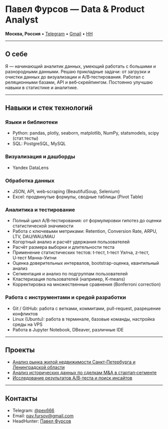 # Павел Фурсов — Data & Product Analyst

**Москва, Россия** • [Telegram](https://t.me/pex666) • [Gmail](mailto:pav.fursov@gmail.com) • [HH](https://hh.ru/resume/235136b3ff0c5077d10039ed1f584c72323246)

---

## О себе

Я — начинающий аналитик данных, умеющий работать с большими и разнородными данными. Решаю прикладные задачи: от загрузки и очистки данных до визуализации и A/B‑тестирования. Работал с реляционными базами, API и веб‑скрейпингом. Постоянно улучшаю навыки в статистике и аналитике.

---

## Навыки и стек технологий

### Языки и библиотеки  
- Python: pandas, plotly, seaborn, matplotlib, NumPy, statsmodels, scipy (стат.тесты)
- SQL: PostgreSQL, MySQL  

### Визуализация и дашборды  
- Yandex DataLens  

### Обработка данных  
- JSON, API, web‑scraping (BeautifulSoup, Selenium)  
- Excel: продвинутые формулы, сводные таблицы (Pivot Table)  

### Аналитика и тестирование

- Полный цикл A/B‑тестирования: от формулировки гипотез до оценки статистической значимости
- Работа с ключевыми метриками: Retention, Conversion Rate, ARPU, LTV, DAU/WAU/MAU
- Когортный анализ и расчёт удержания пользователей
- Расчёт размера выборки и длительности теста
- Применение статистических тестов: t‑тест, t‑тест Уэлча, z‑тест, U‑тест Манна–Уитни
- Оценка доверительных интервалов, bootstrap-оценка, квантильный анализ
- Сегментация и анализ по подгруппам пользователей
- Кластеризация пользователей (например, K‑means)
- Корректировка на множественные сравнения (Bonferroni correction)


### Работа с инструментами и средой разработки
- Git / GitHub: работа с ветками, коммитами, pull-request, разрешение конфликтов
- Linux (Ubuntu): работа в терминале, базовые команды, настройка среды на VPS
- Работа в Jupyter Notebook, DBeaver, различные IDE

---

## Проекты
- [Анализ рынка жилой недвижимости Санкт‑Петербурга и Ленинградской области](https://github.com/pex666/portfolio/tree/main/real-estate)
- [Анализ исторических данных по сделкам M&A в стартап‑сегменте](https://github.com/pex666/portfolio/tree/main/EDA)
- [Исследование результатов А/В-теста и поиск инсайтов](https://github.com/pex666/portfolio/tree/main/AB-results)
---

## Контакты

- Telegram: [@pex666](https://t.me/pex666)  
- Email: pav.fursov@gmail.com
- HeadHunter: [Павел Фурсов](https://hh.ru/resume/235136b3ff0c5077d10039ed1f584c72323246)
